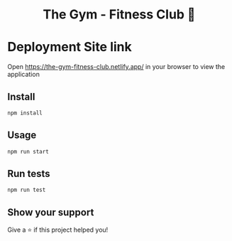 
<h1 align="center">The Gym - Fitness Club 👋</h1>

# Deployment Site link
Open https://the-gym-fitness-club.netlify.app/ in your browser to view the application

## Install

```sh
npm install
```

## Usage

```sh
npm run start
```

## Run tests

```sh
npm run test
```

## Show your support

Give a ⭐️ if this project helped you!
